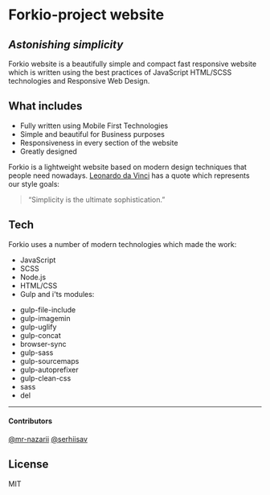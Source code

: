 # Forkio-project website

## _Astonishing simplicity_

Forkio website is a beautifully simple and compact fast responsive website which is written
using the best practices of JavaScript HTML/SCSS technologies and Responsive Web Design.

## What includes

- Fully written using Mobile First Technologies
- Simple and beautiful for Business purposes
- Responsiveness in every section of the website
- Greatly designed

Forkio is a lightweight website based on modern design techniques that people need nowadays.
[Leonardo da Vinci] has a quote which represents our style goals:

> “Simplicity is the ultimate sophistication.”

## Tech

Forkio uses a number of modern technologies which made the work:

- JavaScript
- SCSS
- Node.js
- HTML/CSS
- Gulp and i'ts modules:

* gulp-file-include
* gulp-imagemin
* gulp-uglify
* gulp-concat
* browser-sync
* gulp-sass
* gulp-sourcemaps
* gulp-autoprefixer
* gulp-clean-css
* sass
* del

---

#### Contributors

[@mr-nazarii](https://github.com/mr-nazarii)
[@serhiisav](https://github.com/serhiisav)

## License

MIT

[leonardo da vinci]: https://en.wikipedia.org/wiki/Leonardo_da_Vinci
